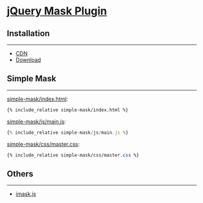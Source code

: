 # [jQuery Mask Plugin](https://igorescobar.github.io/jQuery-Mask-Plugin/)

## Installation
---

* [CDN](https://cdnjs.com/libraries/jquery.mask)
* [Download](https://github.com/igorescobar/jQuery-Mask-Plugin/)

## Simple Mask
---

[simple-mask/index.html](simple-mask/index.html):
```html
{% include_relative simple-mask/index.html %}
```

[simple-mask/js/main.js](simple-mask/js/main.js):
```js
{% include_relative simple-mask/js/main.js %}
```

[simple-mask/css/master.css](simple-mask/css/master.css):
```css
{% include_relative simple-mask/css/master.css %}
```

## Others
---

* [imask.js](https://unmanner.github.io/imaskjs/)
